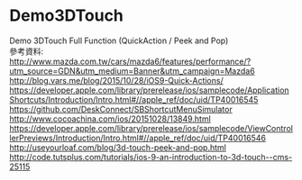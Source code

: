 # Demo3DTouch
Demo 3DTouch Full Function (QuickAction / Peek and Pop) </br>
參考資料:
</br>http://www.mazda.com.tw/cars/mazda6/features/performance/?utm_source=GDN&utm_medium=Banner&utm_campaign=Mazda6
</br>http://blog.vars.me/blog/2015/10/28/iOS9-Quick-Actions/
</br>https://developer.apple.com/library/prerelease/ios/samplecode/ApplicationShortcuts/Introduction/Intro.html#//apple_ref/doc/uid/TP40016545
</br>https://github.com/DeskConnect/SBShortcutMenuSimulator
</br>http://www.cocoachina.com/ios/20151028/13849.html
</br>https://developer.apple.com/library/prerelease/ios/samplecode/ViewControllerPreviews/Introduction/Intro.html#//apple_ref/doc/uid/TP40016546
</br>http://useyourloaf.com/blog/3d-touch-peek-and-pop.html
</br>http://code.tutsplus.com/tutorials/ios-9-an-introduction-to-3d-touch--cms-25115
